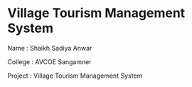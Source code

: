 # Village Tourism Management System

Name : Shaikh Sadiya Anwar

College :  AVCOE Sangamner

Project : Village Tourism Management System

